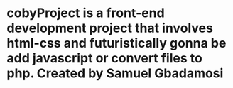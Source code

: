 # cobyProject is a front-end development project that involves html-css and futuristically gonna be add javascript or convert files to php.              Created by    Samuel Gbadamosi

